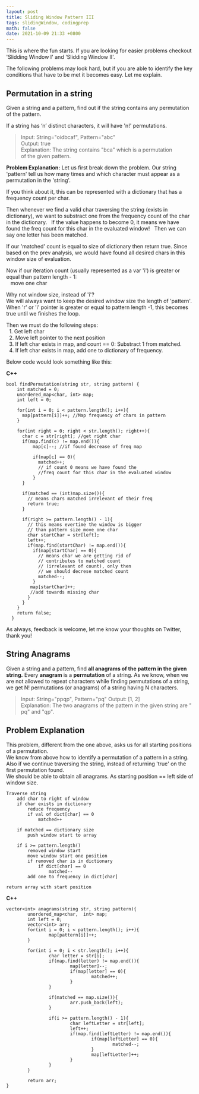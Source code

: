 ```yaml
---
layout: post
title: Sliding Window Pattern III
tags: slidingWindow, codingprep
math: false
date: 2021-10-09 21:33 +0800
---
```


This is where the fun starts. If you are looking for easier problems checkout 'Slidding Window I' and 'Slidding Window II'.

The following problems may look hard, but if you are able to identify the key conditions that have to be met it becomes easy. Let me explain.

## Permutation in a string

Given a string and a pattern, find out if the string contains any permutation of the pattern.

If a string has ‘n’ distinct characters, it will have 'n!' permutations.

> Input: String="oidbcaf", Pattern="abc"\
> Output: true\
> Explanation: The string contains "bca" which is a permutation\
>  of the given pattern.

**Problem Explanation:**
Let us first break down the problem. Our string 'pattern' tell us how many times and which character must appear as a permutation in the 'string'.

If you think about it, this can be represented with a dictionary that has a frequency count per char.

Then whenever we find a valid char traversing the string (exists in dictionary), we want to substract one from the frequency count of the char in the dictionary.
  If the value happens to become 0, it means we have found the freq count for this char in the evaluated window!
  Then we can say one letter has been matched.

If our 'matched' count is equal to size of dictionary then return true.
Since based on the prev analysis, we would have found all desired chars in this window size of evaluation.

Now if our iteration count (usually represented as a var 'i') is greater or equal than pattern length - 1:\
   move one char

Why not window size, instead of 'i'?\
We will always want to keep the desired window size the length of 'pattern'. When 'r' or 'i' pointer is greater or equal to pattern length -1, this becomes true until we finishes the loop.

Then we must do the following steps:\
  1. Get left char\
  2. Move left pointer to the next position\
  3. If left char exists in map, and count == 0: Substract 1 from matched.\
  4. If left char exists in map, add one to dictionary of frequency.

Below code would look something like this:

**C++**

```
bool findPermutation(string str, string pattern) {
    int matched = 0;
    unordered_map<char, int> map;
    int left = 0;

    for(int i = 0; i < pattern.length(); i++){
      map[pattern[i]]++; //Map frequency of chars in pattern
    }

    for(int right = 0; right < str.length(); right++){
      char c = str[right]; //get right char
      if(map.find(c) != map.end()){
          map[c]--; //if found decrease of freq map

          if(map[c] == 0){
            matched++;
            // if count 0 means we have found the
            //freq count for this char in the evaluated window
          }
      }

      if(matched == (int)map.size()){
        // means chars matched irrelevant of their freq
        return true;
      }

      if(right >= pattern.length() - 1){
        // this means evertime the window is bigger
        // than pattern size move one char
        char startChar = str[left];
        left++;
        if(map.find(startChar) != map.end()){
          if(map[startChar] == 0){
            // means char we are getting rid of
            // contributes to matched count
            // (irrelevant of count), only then
            // we should decrese matched count
            matched--;
          }
         map[startChar]++;
         //add towards missing char
        }
      }
    }
    return false;
  }
```

As always, feedback is welcome, let me know your thoughts on Twitter, thank you!

## String Anagrams

Given a string and a pattern, find **all anagrams of the pattern in the given string.**
Every **anagram** is a **permutation** of a string. As we know, when we are not allowed to repeat characters while finding permutations of a string, we get N! permutations (or anagrams) of a string having N characters.

> Input: String="ppqp", Pattern="pq"
> Output: [1, 2]
> Explanation: The two anagrams of the pattern in the given string are "pq" and "qp".

## Problem Explanation

This problem, different from the one above, asks us for all starting positions of a permutation.\
We know from above how to identify a permutation of a pattern in a string.\
Also if we continue traversing the string, instead of returning 'true' on the first permutation found.\
We should be able to obtain all anagrams. As starting position == left side of window size.

```
Traverse string
	add char to right of window
	if char exists in dictionary
		reduce frequency
		if val of dict[char] == 0
			matched++

	if matched == dictionary size
		push window start to array

	if i >= pattern.length()
		removed window start
		move window start one position
		if removed char is in dictionary
			if dict[char] == 0
				matched--
		add one to frequency in dict[char]

return array with start position
```

**C++**

```
vector<int> anagrams(string str, string pattern){
        unordered_map<char,  int> map;
        int left = 0;
        vector<int> arr;
        for(int i = 0; i < pattern.length(); i++){
                map[pattern[i]]++;
        }

        for(int i = 0; i < str.length(); i++){
                char letter = str[i];
                if(map.find(letter) != map.end()){
                        map[letter]--;
                        if(map[letter] == 0){
                                matched++;
                        }
                }

                if(matched == map.size()){
                        arr.push_back(left);
                }

                if(i >= pattern.length() - 1){
                        char leftLetter = str[left];
                        left++;
                        if(map.find(leftLetter) != map.end()){
                                if(map[leftLetter] == 0){
                                        matched--;
                                }
                                map[leftLetter]++;
                        }
                }
        }

        return arr;
}

```
